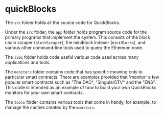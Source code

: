 # quickBlocks

The `src` folder holds all the source code for QuickBlocks.

Under the `src` folder, the `app` folder holds program source code for the primary programs that implement the system. This consists of the block chain scraper (`blockScraper`), the miniBlock indexer (`miniBlocks`), and various other command-line tools used to query the Ethereum node.

The `libs` folder holds code useful various code used across many applications and tools.

The `monitors` folder contains code that has specific meaning only to particular smart contracts. There are examples provided that 'monitor' a few popular smart contracts such as "The DAO", "SingularDTV" and the "ENS". This code is intended as an example of how to build your own QuickBlocks monitors for your own smart contracts.

The `tools` folder contains various tools that come in handy, for example, to manage the caches created by the `monitors`.
